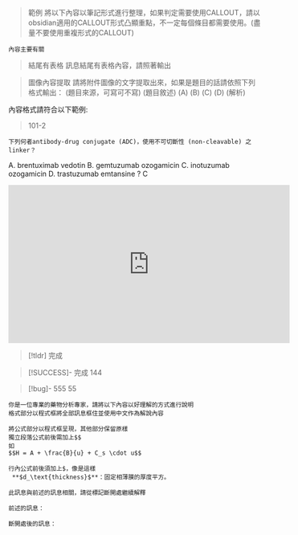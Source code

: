 
> 範例
	將以下內容以筆記形式進行整理，如果判定需要使用CALLOUT，請以obsidian適用的CALLOUT形式凸顯重點，不一定每個條目都需要使用。(盡量不要使用重複形式的CALLOUT)
	
	內容主要有關


> 結尾有表格
	訊息結尾有表格內容，請照著輸出


> 圖像內容提取
	請將附件圖像的文字提取出來，如果是題目的話請依照下列格式輸出：
	(題目來源，可寫可不寫)
	(題目敘述)
	(A) 
	(B) 
	(C) 
	(D) 
	(解析)


內容格式請符合以下範例: 
> 101-2
```
下列何者antibody-drug conjugate (ADC)，使用不可切斷性 (non-cleavable) 之linker？ 
```
A. brentuximab vedotin 
B. gemtuzumab ozogamicin 
C. inotuzumab ozogamicin 
D. trastuzumab emtansine 
? 
C




<iframe width="560" height="315" src="https://www.youtube.com/embed/x2Kz4Xm76Q0" 
frameborder="0" allow="accelerometer; autoplay; clipboard-write; encrypted-media; gyroscope; picture-in-picture" 
allowfullscreen></iframe>

> [!tldr] 完成
> 

> [!SUCCESS]- 完成
>  144

> [!bug]- 555
>  55

> 
	你是一位專業的藥物分析專家，請將以下內容以好理解的方式進行說明
	格式部分以程式框將全部訊息框住並使用中文作為解說內容



```
將公式部分以程式框呈現，其他部分保留原樣
獨立段落公式前後需加上$$
如
$$H = A + \frac{B}{u} + C_s \cdot u$$

行內公式前後須加上$，像是這樣
 **$d_\text{thickness}$**：固定相薄膜的厚度平方。

```

```
此訊息與前述的訊息相關，請從標記斷開處繼續解釋

前述的訊息：

斷開處後的訊息：
```